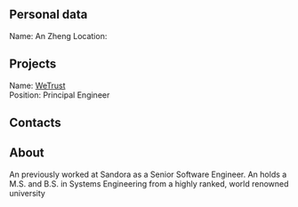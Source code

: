 ## Personal data
 
Name:  An Zheng
Location:
## Projects 
Name: [WeTrust](../projects/wetrust.md)  
Position: Principal Engineer
## Contacts
## About
An previously worked at Sandora as a Senior Software Engineer. An holds a M.S. and B.S. in Systems
Engineering from a highly ranked, world renowned university